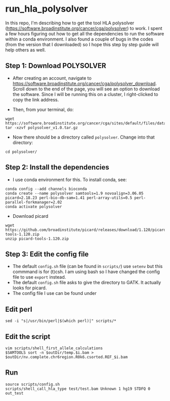 # run_hla_polysolver

In this repo, I'm describing how to get the tool HLA polysolver (https://software.broadinstitute.org/cancer/cga/polysolver) to work. I spent a few hours figuring out how to get all the dependencies to run the software within a conda environment. I also found a couple of bugs in the codes (from the version that I downloaded) so I hope this step by step guide will help others as well.

## Step 1: Download POLYSOLVER

* After creating an account, navigate to https://software.broadinstitute.org/cancer/cga/polysolver_download. Scroll down to the end of the page, you will see an option to download the software. Since I will be running this on a cluster, I right-clicked to copy the link address. 

* Then, from your terminal, do:
```
wget https://software.broadinstitute.org/cancer/cga/sites/default/files/data/tools/polysolver/polysolver_v1.0.tar.gz
tar -xzvf polysolver_v1.0.tar.gz
```

* Now there should be a directory called `polysolver`. Change into that directory: 

```
cd polysolver/
```

## Step 2: Install the dependencies

* I use conda environment for this. To install conda, see: 

```
conda config --add channels bioconda
conda create --name polysolver samtools=1.9 novoalign=3.06.05 picard=2.18.23 perl-bio-db-sam=1.41 perl-array-utils=0.5 perl-parallel-forkmanager=2.02
conda activate polysolver
```

* Download picard

```
wget https://github.com/broadinstitute/picard/releases/download/1.120/picard-tools-1.120.zip
unzip picard-tools-1.120.zip
```


## Step 3: Edit the config file

* The default `config.sh` file (can be found in `scripts/`) use `setenv` but this commmand is for (t)csh. I am using bash so I have changed the config file to use `export` instead. 
* The default `config.sh` file asks to give the directory to GATK. It actually looks for picard. 
* The config file I use can be found under 

## Edit perl

```
sed -i "s|/usr/bin/perl|$(which perl)|" scripts/*
```

## Edit the script

```
vim scripts/shell_first_allele_calculations
$SAMTOOLS sort -n $outDir/temp.$i.bam >  $outDir/nv.complete.chr6region.R0k6.csorted.REF_$i.bam
```

## Run

```
source scripts/config.sh
scripts/shell_call_hla_type test/test.bam Unknown 1 hg19 STDFQ 0 out_test
```












